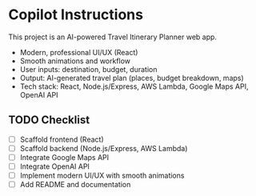 # Copilot Instructions

This project is an AI-powered Travel Itinerary Planner web app.

- Modern, professional UI/UX (React)
- Smooth animations and workflow
- User inputs: destination, budget, duration
- Output: AI-generated travel plan (places, budget breakdown, maps)
- Tech stack: React, Node.js/Express, AWS Lambda, Google Maps API, OpenAI API

## TODO Checklist
- [ ] Scaffold frontend (React)
- [ ] Scaffold backend (Node.js/Express, AWS Lambda)
- [ ] Integrate Google Maps API
- [ ] Integrate OpenAI API
- [ ] Implement modern UI/UX with smooth animations
- [ ] Add README and documentation
